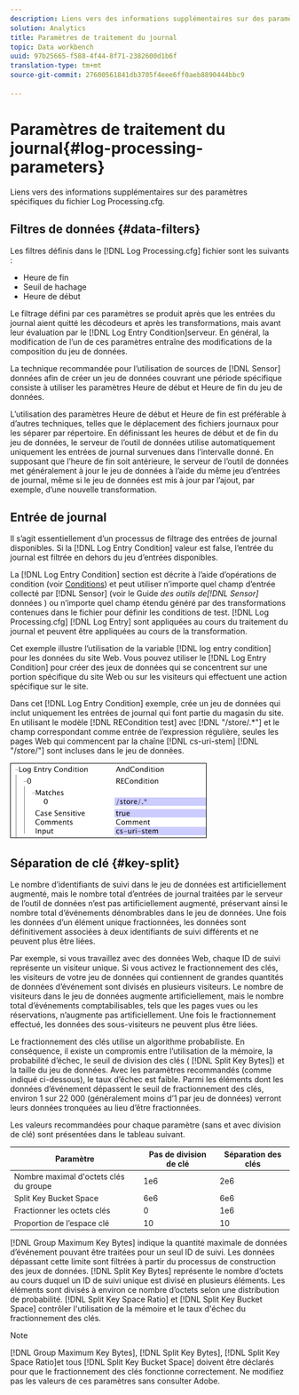 ```yaml
---
description: Liens vers des informations supplémentaires sur des paramètres spécifiques du fichier Log Processing.cfg.
solution: Analytics
title: Paramètres de traitement du journal
topic: Data workbench
uuid: 97b25665-f588-4f44-8f71-2382600d1b6f
translation-type: tm+mt
source-git-commit: 27600561841db3705f4eee6ff0aeb8890444bbc9

---
```



# Paramètres de traitement du journal{#log-processing-parameters}

Liens vers des informations supplémentaires sur des paramètres spécifiques du fichier Log Processing.cfg.

<!--
c_data_filters.xml
-->

## Filtres de données {#data-filters}

Les filtres définis dans le [!DNL Log Processing.cfg] fichier sont les suivants :

* Heure de fin
* Seuil de hachage
* Heure de début

Le filtrage défini par ces paramètres se produit après que les entrées du journal aient quitté les décodeurs et après les transformations, mais avant leur évaluation par le [!DNL Log Entry Condition]serveur. En général, la modification de l’un de ces paramètres entraîne des modifications de la composition du jeu de données.

La technique recommandée pour l’utilisation de sources de [!DNL Sensor] données afin de créer un jeu de données couvrant une période spécifique consiste à utiliser les paramètres Heure de début et Heure de fin du jeu de données.

L’utilisation des paramètres Heure de début et Heure de fin est préférable à d’autres techniques, telles que le déplacement des fichiers journaux pour les séparer par répertoire. En définissant les heures de début et de fin du jeu de données, le serveur de l’outil de données utilise automatiquement uniquement les entrées de journal survenues dans l’intervalle donné. En supposant que l’heure de fin soit antérieure, le serveur de l’outil de données met généralement à jour le jeu de données à l’aide du même jeu d’entrées de journal, même si le jeu de données est mis à jour par l’ajout, par exemple, d’une nouvelle transformation.

<!--
c_log_entry_con.xml
-->

## Entrée de journal

Il s’agit essentiellement d’un processus de filtrage des entrées de journal disponibles. Si la [!DNL Log Entry Condition] valeur est false, l’entrée du journal est filtrée en dehors du jeu d’entrées disponibles.

La [!DNL Log Entry Condition] section est décrite à l’aide d’opérations de condition (voir [Conditions](../../../home/c-dataset-const-proc/c-conditions/c-abt-cond.md)) et peut utiliser n’importe quel champ d’entrée collecté par [!DNL Sensor] (voir le Guide *des outils de[!DNL Sensor]* données ) ou n’importe quel champ étendu généré par des transformations contenues dans le fichier  pour définir les conditions de test. [!DNL Log Processing.cfg] [!DNL Log Entry] sont appliquées au cours du traitement du journal et peuvent être appliquées au cours de la transformation.

Cet exemple illustre l’utilisation de la variable [!DNL log entry condition] pour les données du site Web. Vous pouvez utiliser le [!DNL Log Entry Condition] pour créer des jeux de données qui se concentrent sur une portion spécifique du site Web ou sur les visiteurs qui effectuent une action spécifique sur le site.

Dans cet [!DNL Log Entry Condition] exemple, crée un jeu de données qui inclut uniquement les entrées de journal qui font partie du magasin du site. En utilisant le modèle [!DNL RECondition test] avec [!DNL "/store/.*"] et le champ correspondant comme entrée de l’expression régulière, seules les pages Web qui commencent par la chaîne [!DNL cs-uri-stem] [!DNL "/store/"] sont incluses dans le jeu de données.

![](assets/cfg_LogProcessing_LogEntryCondition.png)

<!--
c_key_split.xml
-->

## Séparation de clé {#key-split}

Le nombre d’identifiants de suivi dans le jeu de données est artificiellement augmenté, mais le nombre total d’entrées de journal traitées par le serveur de l’outil de données n’est pas artificiellement augmenté, préservant ainsi le nombre total d’événements dénombrables dans le jeu de données. Une fois les données d’un élément unique fractionnées, les données sont définitivement associées à deux identifiants de suivi différents et ne peuvent plus être liées.

Par exemple, si vous travaillez avec des données Web, chaque ID de suivi représente un visiteur unique. Si vous activez le fractionnement des clés, les visiteurs de votre jeu de données qui contiennent de grandes quantités de données d’événement sont divisés en plusieurs visiteurs. Le nombre de visiteurs dans le jeu de données augmente artificiellement, mais le nombre total d’événements comptabilisables, tels que les pages vues ou les réservations, n’augmente pas artificiellement. Une fois le fractionnement effectué, les données des sous-visiteurs ne peuvent plus être liées.

Le fractionnement des clés utilise un algorithme probabiliste. En conséquence, il existe un compromis entre l’utilisation de la mémoire, la probabilité d’échec, le seuil de division des clés ( [!DNL Split Key Bytes]) et la taille du jeu de données. Avec les paramètres recommandés (comme indiqué ci-dessous), le taux d’échec est faible. Parmi les éléments dont les données d’événement dépassent le seuil de fractionnement des clés, environ 1 sur 22 000 (généralement moins d’1 par jeu de données) verront leurs données tronquées au lieu d’être fractionnées.

Les valeurs recommandées pour chaque paramètre (sans et avec division de clé) sont présentées dans le tableau suivant.

| Paramètre | Pas de division de clé | Séparation des clés |
|---|---|---|
| Nombre maximal d&#39;octets clés du groupe | 1e6 | 2e6 |
| Split Key Bucket Space | 6e6 | 6e6 |
| Fractionner les octets clés | 0 | 1e6 |
| Proportion de l’espace clé | 10 | 10 |

[!DNL Group Maximum Key Bytes] indique la quantité maximale de données d’événement pouvant être traitées pour un seul ID de suivi. Les données dépassant cette limite sont filtrées à partir du processus de construction des jeux de données. [!DNL Split Key Bytes] représente le nombre d’octets au cours duquel un ID de suivi unique est divisé en plusieurs éléments. Les éléments sont divisés à environ ce nombre d’octets selon une distribution de probabilité. [!DNL Split Key Space Ratio] et [!DNL Split Key Bucket Space] contrôler l&#39;utilisation de la mémoire et le taux d&#39;échec du fractionnement des clés.

>[!NOTE]
>
>[!DNL Group Maximum Key Bytes], [!DNL Split Key Bytes], [!DNL Split Key Space Ratio]et tous [!DNL Split Key Bucket Space] doivent être déclarés pour que le fractionnement des clés fonctionne correctement. Ne modifiez pas les valeurs de ces paramètres sans consulter Adobe.

